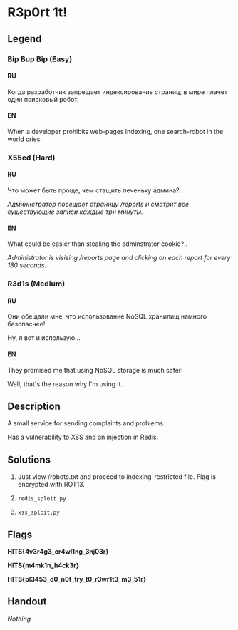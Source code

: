 # R3p0rt 1t!

## Legend

### Bip Bup Bip (Easy)

#### RU

Когда разработчик запрещает индексирование страниц, в мире плачет один поисковый робот.

#### EN

When a developer prohibits web-pages indexing, one search-robot in the world cries.

### X55ed (Hard)

#### RU

Что может быть проще, чем стащить печеньку админа?..

*Администратор посещает страницу /reports и смотрит все существующие записи каждые три минуты.*

#### EN

What could be easier than stealing the adminstrator cookie?..

*Administrator is visising /reports page and clicking on each report for every 180 seconds.*

### R3d1s (Medium)

#### RU

Они обещали мне, что использование NoSQL хранилищ намного безопаснее!

Ну, я вот и использую...

#### EN

They promised me that using NoSQL storage is much safer!

Well, that's the reason why I'm using it...

## Description

A small service for sending complaints and problems. 

Has a vulnerability to XSS and an injection in Redis.

## Solutions

1. Just view /robots.txt and proceed to indexing-restricted file. Flag is encrypted with ROT13.

2. ```redis_sploit.py```

3. ```xss_sploit.py```

## Flags

**HITS{4v3r4g3_cr4wl1ng_3nj03r}**

**HITS{m4mk1n_h4ck3r}**

**HITS{pl3453_d0_n0t_try_t0_r3wr1t3_m3_51r}**

## Handout

*Nothing*
